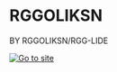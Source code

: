 # RGGOLIKSN

BY RGGOLIKSN/RGG-LIDE

[![Go to site](https://img.shields.io/badge/Go_to-site-green.svg)](https://rggoliksn.github.io)
